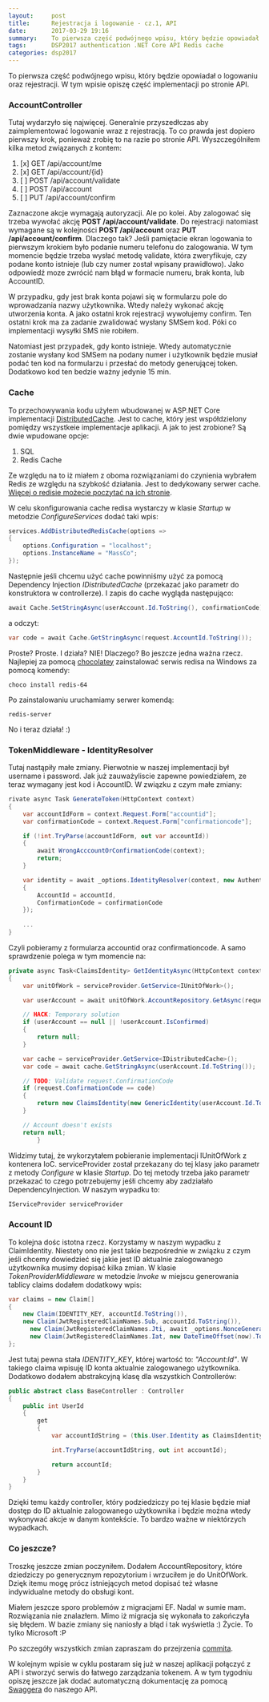 ```yaml
---
layout:     post
title:      Rejestracja i logowanie - cz.1, API
date:       2017-03-29 19:16
summary:    To pierwsza część podwójnego wpisu, który będzie opowiadał o logowaniu oraz rejestracji. W tym wpisie opiszę część implementacji po stronie API.
tags:       DSP2017 authentication .NET Core API Redis cache
categories: dsp2017
---
```


To pierwsza część podwójnego wpisu, który będzie opowiadał o logowaniu oraz rejestracji. W tym wpisie opiszę część implementacji po stronie API.

### AccountController ###

Tutaj wydarzyło się najwięcej. Generalnie przyszedłczas aby zaimplementować logowanie wraz z rejestracją. To co prawda jest dopiero pierwszy krok, ponieważ zrobię to na razie po stronie API. Wyszczególniłem kilka metod związanych z kontem:

1. [x] GET  /api/account/me
2. [x] GET  /api/account/{id}
3. [ ] POST /api/account/validate
4. [ ] POST /api/account
5. [ ] PUT  /api/account/confirm

Zaznaczone akcje wymagają autoryzacji. Ale po kolei. Aby zalogować się trzeba wywołać akcję **POST /api/account/validate**. Do rejestracji natomiast wymagane są w kolejności **POST /api/account** oraz **PUT /api/account/confirm**. Dlaczego tak? Jeśli pamiętacie ekran logowania to pierwszym krokiem było podanie numeru telefonu do zalogowania. W tym momencie będzie trzeba wysłać metodę validate, która zweryfikuje, czy podane konto istnieje (lub czy numer został wpisany prawidłowo). Jako odpowiedź moze zwrócić nam błąd w formacie numeru, brak konta, lub AccountID. 

W przypadku, gdy jest brak konta pojawi się w formularzu pole do wprowadzania nazwy użytkownika. Wtedy należy wykonać akcję utworzenia konta. A jako ostatni krok rejestracji wywołujemy confirm. Ten ostatni krok ma za zadanie zwalidować wysłany SMSem kod. Póki co implementacji wysyłki SMS nie robiłem.

Natomiast jest przypadek, gdy konto istnieje. Wtedy automatycznie zostanie wysłany kod SMSem na podany numer i użytkownik będzie musiał podać ten kod na formularzu i przesłać do metody generującej token. Dodatkowo kod ten bedzie ważny jedynie 15 min.

### Cache ###

To przechowywania kodu użyłem wbudowanej w ASP.NET Core implementacji [DistributedCache][1]. Jest to cache, który jest współdzielony pomiędzy wszystkeie implementacje aplikacji. A jak to jest zrobione? Są dwie wpudowane opcje:

1. SQL
2. Redis Cache

Ze względu na to iż miałem z oboma rozwiązaniami do czynienia wybrałem Redis ze względu na szybkość działania. Jest to dedykowany serwer cache. [Więcej o redisie możecie poczytać na ich stronie][2].

W celu skonfigurowania cache redisa wystarczy w klasie *Startup* w metodzie *ConfigureServices* dodać taki wpis:

```csharp
services.AddDistributedRedisCache(options =>
{
    options.Configuration = "localhost";
    options.InstanceName = "MassCo";
});
```

Następnie jeśli chcemu użyć cache powinniśmy użyć za pomocą Dependency Injection *IDistributedCache* (przekazać jako parametr do konstruktora w controllerze). I zapis do cache wygląda następująco:

```csharp
await Cache.SetStringAsync(userAccount.Id.ToString(), confirmationCode);
```

a odczyt:

```csharp
var code = await Cache.GetStringAsync(request.AccountId.ToString());
```

Proste? Proste. I działa? NIE! Dlaczego? Bo jeszcze jedna ważna rzecz. Najlepiej za pomocą [chocolatey][3] zainstalować serwis redisa na Windows za pomocą komendy:

```
choco install redis-64
```

Po zainstalowaniu uruchamiamy serwer komendą:

```
redis-server
```

No i teraz działa! :)

### TokenMiddleware - IdentityResolver ###

Tutaj nastąpiły małe zmiany. Pierwotnie w naszej implementacji był username i password. Jak już zauważyliscie zapewne powiedziałem, ze teraz wymagany jest kod i AccountID. W związku z czym małe zmiany:

```csharp
rivate async Task GenerateToken(HttpContext context)
{
    var accountIdForm = context.Request.Form["accountid"];
    var confirmationCode = context.Request.Form["confirmationcode"];

    if (!int.TryParse(accountIdForm, out var accountId))
    {
        await WrongAcccountOrConfirmationCode(context);
        return;
    }

    var identity = await _options.IdentityResolver(context, new AuthenticateVM
    {
        AccountId = accountId,
        ConfirmationCode = confirmationCode
    });
    
    ...
}
```

Czyli pobieramy z formularza accountid oraz confirmationcode. A samo sprawdzenie polega w tym momencie na:

```csharp
private async Task<ClaimsIdentity> GetIdentityAsync(HttpContext context, AuthenticateVM request)
{
    var unitOfWork = serviceProvider.GetService<IUnitOfWork>();

    var userAccount = await unitOfWork.AccountRepository.GetAsync(request.AccountId);

    // HACK: Temporary solution
    if (userAccount == null || !userAccount.IsConfirmed)
    {
        return null;
    }

    var cache = serviceProvider.GetService<IDistributedCache>();
    var code = await cache.GetStringAsync(userAccount.Id.ToString());

    // TODO: Validate request.ConfirmationCode
    if (request.ConfirmationCode == code)
    {
        return new ClaimsIdentity(new GenericIdentity(userAccount.Id.ToString(), "Token"), new Claim[] { });
    }

    // Account doesn't exists
    return null;
        }
```

Widzimy tutaj, że wykorzytałem pobieranie implementacji IUnitOfWork z kontenera IoC. serviceProvider został przekazany do tej klasy jako parametr z metody *Configure* w klasie *Startup*. Do tej metody trzeba jako parametr przekazać to czego potrzebujemy jeśłi chcemy aby zadziałało DependencyInjection. W naszym wypadku to: 

```csharp
IServiceProvider serviceProvider
```

### Account ID ###

To kolejna dośc istotna rzecz. Korzystamy w naszym wypadku z ClaimIdentity. Niestety ono nie jest takie bezpośrednie w związku z czym jeśli chcemy dowiedzieć się jakie jest ID aktualnie zalogowanego użytkownika musimy dopisać kilka zmian. W klasie *TokenProviderMiddleware* w metodzie *Invoke* w miejscu generowania tablicy claims dodałem dodatkowy wpis:

```csharp
var claims = new Claim[]
{
    new Claim(IDENTITY_KEY, accountId.ToString()),
    new Claim(JwtRegisteredClaimNames.Sub, accountId.ToString()),
      new Claim(JwtRegisteredClaimNames.Jti, await _options.NonceGenerator()),
      new Claim(JwtRegisteredClaimNames.Iat, new DateTimeOffset(now).ToUniversalTime().ToUnixTimeSeconds().ToString(), ClaimValueTypes.Integer64)
};
```

Jest tutaj pewna stała *IDENTITY_KEY*, której wartość to: *"Account:Id"*. W takiego claima wpisuję ID konta aktualnie zalogowanego użytkownika. Dodatkowo dodałem abstrakcyjną klasę dla wszystkich Controllerów:

```csharp
public abstract class BaseController : Controller
{
    public int UserId
    {
        get
        {
            var accountIdString = (this.User.Identity as ClaimsIdentity)?.Claims.FirstOrDefault(x => x.Type == TokenProviderMiddleware.IDENTITY_KEY)?.Value;

            int.TryParse(accountIdString, out int accountId);

            return accountId;
        }
    }
}
```

Dzięki temu każdy controller, który podziedziczy po tej klasie będzie miał dostęp do ID aktualnie zalogowanego użytkownika i będzie można wtedy wykonywać akcje w danym kontekście. To bardzo ważne w niektórzych wypadkach.

### Co jeszcze? ###

Troszkę jeszcze zmian poczyniłem. Dodałem AccountRepository, które dziedziczy po generycznym repozytorium i wrzuciłem je do UnitOfWork. Dzięk itemu mogę prócz istniejących metod dopisać też własne indywidualne metody do obsługi kont. 

Miałem jeszcze sporo problemów z migracjami EF. Nadal w sumie mam. Rozwiązania nie znalazłem. Mimo iż migracja się wykonała to zakończyła się błędem. W bazie zmiany się naniosły a błąd i tak wyświetla :) Życie. To tylko Microsoft :P 

Po szczegóły wszystkich zmian zapraszam do przejrzenia [commita][4].

W kolejnym wpisie w cyklu postaram się już w naszej aplikacji połączyć z API i stworzyć serwis do łatwego zarządzania tokenem. A w tym tygodniu opiszę jeszcze jak dodać automatyczną dokumentację za pomocą [Swaggera][5] do naszego API.


  [1]: https://docs.microsoft.com/en-us/aspnet/core/performance/caching/distributed
  [2]: https://redis.io/
  [3]: https://chocolatey.org/
  [4]: https://github.com/duszekmestre/MassCo/commit/b15b9faa7546e9cc9c89c9349025dd32475f3cb4
  [5]: http://swagger.io/